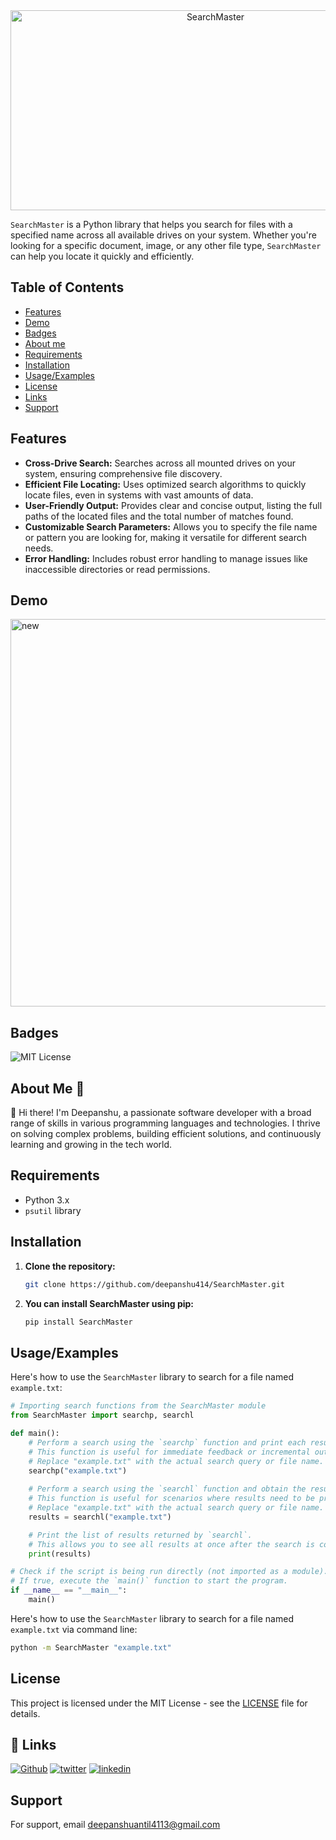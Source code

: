 <div align="center">

<img src="https://socialify.git.ci/deepanshu414/SearchMaster/image?description=1&descriptionEditable=SearchMaster%20is%20a%20Python%20library%20that%20helps%20you%20search%20for%20files%20with%20a%20specified%20name%20across%20all%20available%20drives%20on%20your%20system&font=KoHo&forks=1&issues=1&language=1&name=1&pattern=Plus&pulls=1&stargazers=1&theme=Auto" alt="SearchMaster" width="640" height="320" />

</div>

`SearchMaster` is a Python library that helps you search for files with a specified name across all available drives on your system. Whether you're looking for a specific document, image, or any other file type, `SearchMaster` can help you locate it quickly and efficiently.

## Table of Contents
- [Features](#features)
- [Demo](#demo)
- [Badges](#badges)
- [About me](#about-me-)
- [Requirements](#requirements)
- [Installation](#installation)
- [Usage/Examples](#usageexamples)
- [License](#license)
- [Links](#-links)
- [Support](#support)

## Features

- **Cross-Drive Search:** Searches across all mounted drives on your system, ensuring comprehensive file discovery.
- **Efficient File Locating:** Uses optimized search algorithms to quickly locate files, even in systems with vast amounts of data.
- **User-Friendly Output:** Provides clear and concise output, listing the full paths of the located files and the total number of matches found.
- **Customizable Search Parameters:** Allows you to specify the file name or pattern you are looking for, making it versatile for different search needs.
- **Error Handling:**  Includes robust error handling to manage issues like inaccessible directories or read permissions.

## Demo

<img width="620" alt="new" src="https://github.com/user-attachments/assets/74b916e4-58b6-4f99-bf7a-931ed260e56d">


## Badges
![MIT License](https://img.shields.io/badge/License-MIT-green.svg)



## About Me 🚀

👋 Hi there! I'm Deepanshu, a passionate software developer with a broad range of skills in various programming languages and technologies. I thrive on solving complex problems, building efficient solutions, and continuously learning and growing in the tech world.


## Requirements

- Python 3.x
- `psutil` library

## Installation

1. **Clone the repository:**

   ```sh
   git clone https://github.com/deepanshu414/SearchMaster.git
   ```
2. **You can install SearchMaster using pip:**

   ```sh
   pip install SearchMaster

   ```

## Usage/Examples

Here's how to use the `SearchMaster` library to search for a file named `example.txt`:

```python
# Importing search functions from the SearchMaster module
from SearchMaster import searchp, searchl

def main():
    # Perform a search using the `searchp` function and print each result one by one.
    # This function is useful for immediate feedback or incremental output.
    # Replace "example.txt" with the actual search query or file name.
    searchp("example.txt")
   
    # Perform a search using the `searchl` function and obtain the results as a list.
    # This function is useful for scenarios where results need to be processed or manipulated further.
    # Replace "example.txt" with the actual search query or file name.
    results = searchl("example.txt")

    # Print the list of results returned by `searchl`.
    # This allows you to see all results at once after the search is completed.
    print(results)

# Check if the script is being run directly (not imported as a module).
# If true, execute the `main()` function to start the program.
if __name__ == "__main__":
    main()

```

Here's how to use the `SearchMaster` library to search for a file named `example.txt` via command line:

```sh
python -m SearchMaster "example.txt"
```

## License
This project is licensed under the MIT License - see the [LICENSE](LICENSE) file for details.

## 🔗 Links
   [![Github](https://img.shields.io/badge/GitHub-100000?style=for-the-badge&logo=github&logoColor=white)](https://github.com/deepanshu414)
   [![twitter](https://img.shields.io/badge/twitter-1DA1F2?style=for-the-badge&logo=twitter&logoColor=white)](https://x.com/DeepanshuA80670)
   [![linkedin](https://img.shields.io/badge/linkedin-0A66C2?style=for-the-badge&logo=linkedin&logoColor=white)](https://www.linkedin.com/in/deepanshu-antil-865508263)


## Support

For support, email deepanshuantil4113@gmail.com

   
